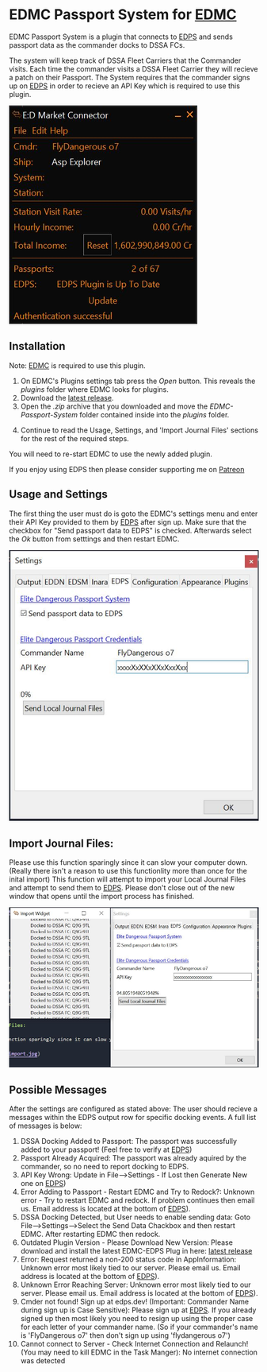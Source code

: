 # EDMC Passport System for [EDMC](https://github.com/Marginal/EDMarketConnector/wiki)

EDMC Passport System is a plugin that connects to [EDPS](https://edps.dev) and sends passport data as the commander docks to DSSA FCs.

The system will keep track of DSSA Fleet Carriers that the Commander visits. Each time the commander visits a DSSA Fleet Carrier they will recieve a patch on their Passport. The System requires that the commander signs up on [EDPS](https://edps.dev) in order to recieve an API Key which is required to use this plugin.

![Screenshot](img/main_window.jpg)

## Installation

Note: [EDMC](https://github.com/Marginal/EDMarketConnector/wiki) is required to use this plugin.

1. On EDMC's Plugins settings tab press the _Open_ button. This reveals the _plugins_ folder where EDMC looks for plugins.
2. Download the [latest release](https://github.com/RocketMan1988/EDMC-Passport-System/releases).
3. Open the _.zip_ archive that you downloaded and move the _EDMC-Passport-System_ folder contained inside into the _plugins_ folder.
4) Continue to read the Usage, Settings, and 'Import Journal Files' sections for the rest of the required steps. 

You will need to re-start EDMC to use the newly added plugin.

If you enjoy using EDPS then please consider supporting me on [Patreon](https://www.patreon.com/FlyDangerous)

## Usage and Settings

The first thing the user must do is goto the EDMC's settings menu and enter their API Key provided to them by [EDPS](https://edps.dev) after sign up. Make sure that the checkbox for "Send passport data to EDPS" is checked. Afterwards select the _Ok_ button from setttings and then restart EDMC.

![Screenshot](img/settings.jpg)

## Import Journal Files:

Please use this function sparingly since it can slow your computer down. (Really there isn't a reason to use this functionlity more than once for the inital import) This function will attempt to import your Local Journal Files and attempt to send them to [EDPS](https://edps.dev). Please don't close out of the new window that opens until the import process has finished.

![Screenshot](img/import.jpg)

## Possible Messages ##
After the settings are configured as stated above: The user should recieve a messages within the EDPS output row for specific docking events. A full list of messages is below:

1) DSSA Docking Added to Passport: The passport was successfully added to your passport! (Feel free to verify at [EDPS](https://edps.dev))
2) Passport Already Acquired: The passport was already aquired by the commander, so no need to report docking to EDPS.
3) API Key Wrong: Update in File-->Settings - If Lost then Generate New one on [EDPS](https://edps.dev))
4) Error Adding to Passport - Restart EDMC and Try to Redock?: Unknown error - Try to restart EDMC and redock. If problem continues then email us. Email address is located at the bottom of [EDPS](https://edps.dev)).
5) DSSA Docking Detected, but User needs to enable sending data: Goto File-->Settings-->Select the Send Data Chackbox and then restart EDMC. After restarting EDMC then redock.
6) Outdated Plugin Version - Please Download New Version: Please download and install the latest EDMC-EDPS Plug in here: [latest release](https://github.com/RocketMan1988/EDMC-Passport-System/releases)
7) Error: Request returned a non-200 status code in AppInformation: Unknown error most likely tied to our server. Please email us. Email address is located at the bottom of [EDPS](https://edps.dev)).
8) Unknown Error Reaching Server: Unknown error most likely tied to our server. Please email us. Email address is located at the bottom of [EDPS](https://edps.dev)).
9) Cmder not found! Sign up at edps.dev! (Important: Commander Name during sign up is Case Sensitive): Please sign up at [EDPS](https://edps.dev). If you already signed up then most likely you need to resign up using the proper case for each letter of your commander name. (So if your commander's name is 'FlyDangerous o7' then don't sign up using 'flydangerous o7')
10) Cannot connect to Server - Check Internet Connection and Relaunch! (You may need to kill EDMC in the Task Manger): No internet connection was detected
